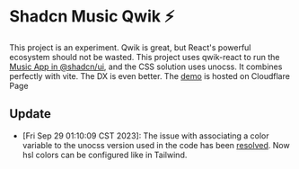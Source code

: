 # Shadcn Music Qwik ⚡️

This project is an experiment. Qwik is great, but React's powerful ecosystem should not be wasted. This project uses qwik-react to run the [Music App in @shadcn/ui](https://ui.shadcn.com/examples/music), and the CSS solution uses unocss. It combines perfectly with vite. The DX is even better. The [demo](https://shadcn-music-qwik.pages.dev/) is hosted on Cloudflare Page


## Update
- [Fri Sep 29 01:10:09 CST 2023]: The issue with associating a color variable to the unocss version used in the code has been [resolved](https://github.com/unocss/unocss/issues/2672). Now hsl colors can be configured like in Tailwind.